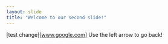 ```yaml
---
layout: slide
title: "Welcome to our second slide!"
---
```

[test change][www.google.com]
Use the left arrow to go back!
